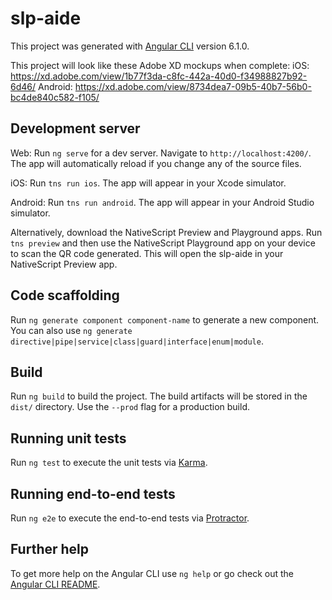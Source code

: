 # slp-aide

This project was generated with [Angular CLI](https://github.com/angular/angular-cli) version 6.1.0.

This project will look like these Adobe XD mockups when complete:
iOS: https://xd.adobe.com/view/1b77f3da-c8fc-442a-40d0-f34988827b92-6d46/
Android: https://xd.adobe.com/view/8734dea7-09b5-40b7-56b0-bc4de840c582-f105/

## Development server

Web: Run `ng serve` for a dev server. Navigate to `http://localhost:4200/`. The app will automatically reload if you change any of the source files.

iOS: Run `tns run ios`. The app will appear in your Xcode simulator.

Android: Run `tns run android`. The app will appear in your Android Studio simulator.

Alternatively, download the NativeScript Preview and Playground apps. Run `tns preview` and then use the NativeScript Playground app on your device to scan the QR code generated. This will open the slp-aide in your NativeScript Preview app.

## Code scaffolding

Run `ng generate component component-name` to generate a new component. You can also use `ng generate directive|pipe|service|class|guard|interface|enum|module`.

## Build

Run `ng build` to build the project. The build artifacts will be stored in the `dist/` directory. Use the `--prod` flag for a production build.

## Running unit tests

Run `ng test` to execute the unit tests via [Karma](https://karma-runner.github.io).

## Running end-to-end tests

Run `ng e2e` to execute the end-to-end tests via [Protractor](http://www.protractortest.org/).

## Further help

To get more help on the Angular CLI use `ng help` or go check out the [Angular CLI README](https://github.com/angular/angular-cli/blob/master/README.md).
